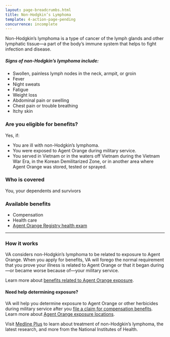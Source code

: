 ```yaml
---
layout: page-breadcrumbs.html
title: Non-Hodgkin’s Lymphoma
template: 4-action-page-pending
concurrence: incomplete
---
```


Non-Hodgkin’s lymphoma is a type of cancer of the lymph glands and other lymphatic tissue—a part of the body’s immune system that helps to fight infection and disease.

##### Signs of non-Hodgkin’s lymphoma include:

- Swollen, painless lymph nodes in the neck, armpit, or groin
- Fever
- Night sweats
- Fatigue
- Weight loss
- Abdominal pain or swelling
- Chest pain or trouble breathing
- Itchy skin

<div class="call-out" markdown="1">

### Are you eligible for benefits?
Yes, if:

- You are ill with non-Hodgkin’s lymphoma.
- You were exposed to Agent Orange during military service.
- You served in Vietnam or in the waters off Vietnam during the Vietnam War Era, in the Korean Demilitarized Zone, or in another area where Agent Orange was stored, tested or sprayed.

### Who is covered
You, your dependents and survivors
</div>

### Available benefits

- Compensation
- Health care
- [Agent Orange Registry health exam]( http://www.publichealth.va.gov/exposures/agentorange/benefits/registry-exam.asp)

-----

### How it works

VA considers non-Hodgkin’s lymphoma to be related to exposure to Agent Orange. When you apply for benefits, VA will forego the normal requirement that you prove your illness is related to Agent Orange or that it began during—or became worse because of—your military service.

Learn more about [benefits related to Agent Orange exposure](http://www.publichealth.va.gov/exposures/agentorange/benefits/index.asp).

#### Need help determining exposure?

VA will help you determine exposure to Agent Orange or other herbicides during military service after you [file a claim for compensation benefits](/disability-benefits/claims-process/).
Learn more about [Agent Orange exposure locations](/disability-benefits/conditions/exposure-to-hazardous-materials/agent-orange/).

Visit [Medline Plus](https://www.nlm.nih.gov/medlineplus/ency/article/000581.htm) to learn about treatment of non-Hodgkin’s lymphoma, the latest research, and more from the National Institutes of Health.
